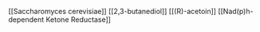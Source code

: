 [[Saccharomyces cerevisiae]]
[[2,3-butanediol]]
[[(R)-acetoin]]
[[Nad(p)h-dependent Ketone Reductase]]
